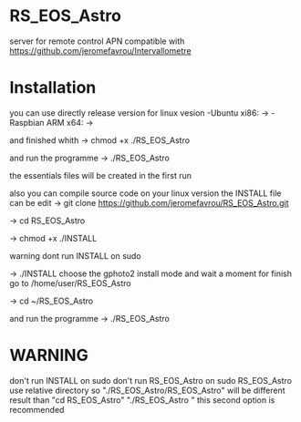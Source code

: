 # RS_EOS_Astro
server for remote control APN 
compatible with https://github.com/jeromefavrou/Intervallometre

# Installation

you can use directly release version for linux vesion
 -Ubuntu xi86: 
  ->
 -Raspbian ARM x64:
  ->
 
and finished whith
 -> chmod +x ./RS_EOS_Astro
 
and run the programme 
 -> ./RS_EOS_Astro
 
the essentials files will be created in the first run 
 
also you can compile source code on your linux version
the INSTALL file can be edit 
 -> git clone https://github.com/jeromefavrou/RS_EOS_Astro.git
 
 -> cd RS_EOS_Astro
 
 -> chmod +x ./INSTALL
 
  warning dont run INSTALL on sudo 
  
 -> ./INSTALL
  choose the gphoto2 install mode and wait a moment
  for finish go to /home/user/RS_EOS_Astro
  
 -> cd ~/RS_EOS_Astro
 
  and run the programme 
 -> ./RS_EOS_Astro
 
 # WARNING
 don't run INSTALL on sudo 
 don't run RS_EOS_Astro on sudo
 RS_EOS_Astro use relative directory so "./RS_EOS_Astro/RS_EOS_Astro" will be different result than "cd RS_EOS_Astro" "./RS_EOS_Astro "
 this second option is recommended
 
 
 
